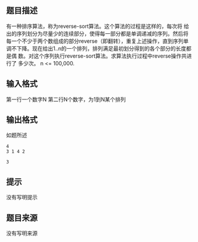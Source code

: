 


## 题目描述
有一种排序算法，称为reverse-sort算法。这个算法的过程是这样的，每次将
给出的序列划分为尽量少的连续部分，使得每一部分都是单调递减的序列。然后将
每一个不少于两个数组成的部分reverse（即翻转），重复上述操作，直到序列单
调不下降。现在给出1..n的一个排列，排列满足最初划分得到的各个部分的长度都是偶
数。对这个序列执行reverse-sort算法。求算法执行过程中reverse操作共进行了
多少次。 
n <= 100,000. 
## 输入格式
第一行一个数字N
第二行N个数字，为1到N某个排列
## 输出格式
如题所述

```input1
4
3 1 4 2

```
```output1
3
```

## 提示
没有写明提示
## 题目来源
没有写明来源


